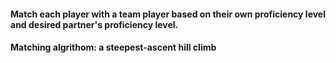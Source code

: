 #### Match each player with a team player based on their own proficiency level and desired partner's proficiency level.
#### Matching algrithom: a steepest-ascent hill climb
